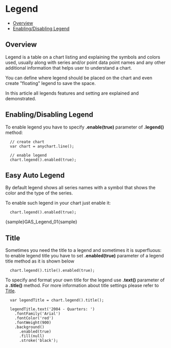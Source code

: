 # Legend

* [Overview](#overview)
* [Enabling/Disabling Legend](#enabling/disabling_legend)

## Overview
Legend is a table on a chart listing and explaining the symbols and colors used, usually along with series and/or point data point names and any other additional information that helps user to understand a chart. 
  
  
<!--In AnyChart Legend configuration is all the same for all chart types.-->
You can define where legend should be placed on the chart and even create "floating" legend to save the space.
  
  
In this article all legends features and setting are explained and demonstrated.

## Enabling/Disabling Legend

To enable legend you have to specify **.enable(true)** parameter of **.legend()** method:

```
  // create chart
  var chart = anychart.line();
  
  // enable legend
  chart.legend().enabled(true);
```

## Easy Auto Legend 

By default legend shows all series names with a symbol that shows the color and the type of the series.

To enable such legend in your chart just enable it:

```
  chart.legend().enabled(true);
```

{sample}GAS\_Legend\_01{sample}

## Title

Sometimes you need the title to a legend and sometimes it is superfluous: to enable legend title you have to set **.enabled(true)** parameter of a legend title method as it is shown below

```
  chart.legend().title().enabled(true);
```

To specify and format your own title for the legend use **.text()** parameter of a **.title()** method. For more information about title settings please refer to [Title](title).

```
  var legendTitle = chart.legend().title();
  
  legendTitle.text('2004 - Quarters: ')
    .fontFamily('Arial')
    .fontColor('red')
    .fontWeight(900)
    .background()
      .enabled(true)
      .fill(null)
      .stroke('black');
```